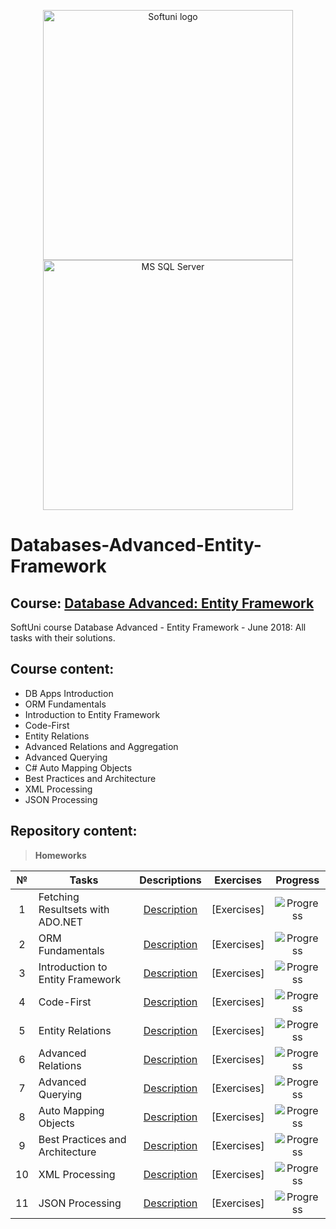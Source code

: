 <p align="center">
	<a href="https://softuni.bg/"><img src="https://www.jobs.bg/assets/logo/2017-09-01/b_6e048c01c340d967f2a6e540e9825d46.png" alt="Softuni logo" width="400" align="center"></a>
	<a href="https://docs.microsoft.com/en-us/ef/"><img src="https://cdn-images-1.medium.com/max/1600/1*19hDux91qpoShfe7tXE5xg.png" alt="MS SQL Server" width="400" align="center"></a>
<p>


# Databases-Advanced-Entity-Framework

## Course: [Database Advanced: Entity Framework](https://softuni.bg/trainings/1972/databases-advanced-entity-framework-june-2018)
SoftUni course Database Advanced - Entity Framework - June 2018: All tasks with their solutions.

## Course content:
- DB Apps Introduction
- ORM Fundamentals
- Introduction to Entity Framework
- Code-First
- Entity Relations
- Advanced Relations and Aggregation
- Advanced Querying 
- C# Auto Mapping Objects
- Best Practices and Architecture
- XML Processing
- JSON Processing

## Repository content:

> **Homeworks**

№	|Tasks										|Descriptions																						|Exercises																																									|Progress																														
:--:|-------------------------------------------|:-------------------------------------------------------------------------------------------------:|:-------------------------------------------------------------------------------------------------------------------------------------------------------------------------:|:---------------:
1	|Fetching Resultsets with ADO.NET			|[Description]()																					|[Exercises]																																								|![Progress](http://progressed.io/bar/0)
2	|ORM Fundamentals							|[Description]()																					|[Exercises]																																								|![Progress](http://progressed.io/bar/0)
3	|Introduction to Entity Framework			|[Description]()																					|[Exercises]																																								|![Progress](http://progressed.io/bar/0)
4	|Code-First									|[Description]()																					|[Exercises]																																								|![Progress](http://progressed.io/bar/0)
5	|Entity Relations							|[Description]()																					|[Exercises]																																								|![Progress](http://progressed.io/bar/0)
6	|Advanced Relations							|[Description]()																					|[Exercises]																																								|![Progress](http://progressed.io/bar/0)
7	|Advanced Querying							|[Description]()																					|[Exercises]																																								|![Progress](http://progressed.io/bar/0)
8	|Auto Mapping Objects						|[Description]()																					|[Exercises]																																								|![Progress](http://progressed.io/bar/0)
9	|Best Practices and Architecture			|[Description]()																					|[Exercises]																																								|![Progress](http://progressed.io/bar/0)
10	|XML Processing								|[Description]()																					|[Exercises]																																								|![Progress](http://progressed.io/bar/0)
11	|JSON Processing							|[Description]()																					|[Exercises]																																								|![Progress](http://progressed.io/bar/0)
